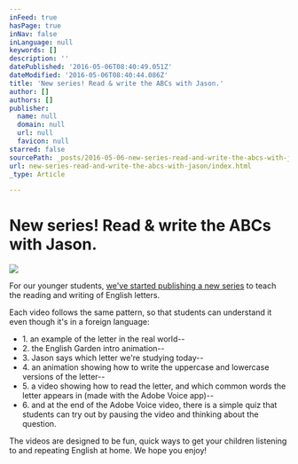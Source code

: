 ```yaml
---
inFeed: true
hasPage: true
inNav: false
inLanguage: null
keywords: []
description: ''
datePublished: '2016-05-06T08:40:49.051Z'
dateModified: '2016-05-06T08:40:44.086Z'
title: 'New series! Read & write the ABCs with Jason.'
author: []
authors: []
publisher:
  name: null
  domain: null
  url: null
  favicon: null
starred: false
sourcePath: _posts/2016-05-06-new-series-read-and-write-the-abcs-with-jason.md
url: new-series-read-and-write-the-abcs-with-jason/index.html
_type: Article

---
```

# New series! Read & write the ABCs with Jason.
![](https://the-grid-user-content.s3-us-west-2.amazonaws.com/e5ec18a0-cc76-4f89-9ce7-7982af5c0023.png)

For our younger students, [we've started publishing a new series][0] to teach the reading and writing of English letters.

Each video follows the same pattern, so that students can understand it even though it's in a foreign language:

* 1\. an example of the letter in the real world--
* 2\. the English Garden intro animation--
* 3\. Jason says which letter we're studying today--
* 4\. an animation showing how to write the uppercase and lowercase versions of the letter--
* 5\. a video showing how to read the letter, and which common words the letter appears in (made with the Adobe Voice app)--
* 6\. and at the end of the Adobe Voice video, there is a simple quiz that students can try out by pausing the video and thinking about the question.

The videos are designed to be fun, quick ways to get your children listening to and repeating English at home. We hope you enjoy!

[0]: https://www.youtube.com/watch?v=MeHSTVsEY2o